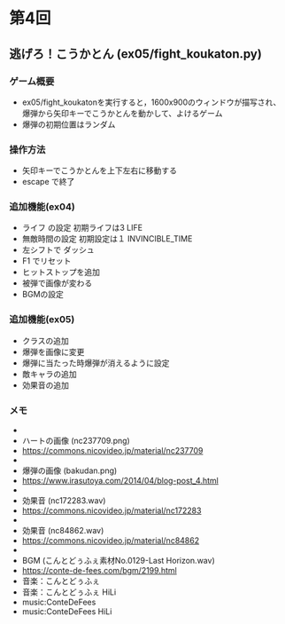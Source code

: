 # 第4回
## 逃げろ！こうかとん (ex05/fight_koukaton.py)
### ゲーム概要
- ex05/fight_koukatonを実行すると，1600x900のウィンドウが描写され、爆弾から矢印キーでこうかとんを動かして、よけるゲーム
- 爆弾の初期位置はランダム
### 操作方法
- 矢印キーでこうかとんを上下左右に移動する
- escape で終了
### 追加機能(ex04)
- ライフ の設定 初期ライフは3 LIFE
- 無敵時間の設定 初期設定は１ INVINCIBLE_TIME
- 左シフトで ダッシュ
- F1 でリセット
- ヒットストップを追加
- 被弾で画像が変わる
- BGMの設定
### 追加機能(ex05)
- クラスの追加
- 爆弾を画像に変更
- 爆弾に当たった時爆弾が消えるように設定
- 敵キャラの追加
- 効果音の追加

### メモ
- 
- ハートの画像 (nc237709.png)
- https://commons.nicovideo.jp/material/nc237709
-
- 爆弾の画像 (bakudan.png)
- https://www.irasutoya.com/2014/04/blog-post_4.html
-
- 効果音 (nc172283.wav)
- https://commons.nicovideo.jp/material/nc172283
-
- 効果音 (nc84862.wav)
- https://commons.nicovideo.jp/material/nc84862
-
- BGM (こんとどぅふぇ素材No.0129-Last Horizon.wav)
- https://conte-de-fees.com/bgm/2199.html
- 音楽：こんとどぅふぇ
- 音楽：こんとどぅふぇ HiLi
- music:ConteDeFees
- music:ConteDeFees HiLi